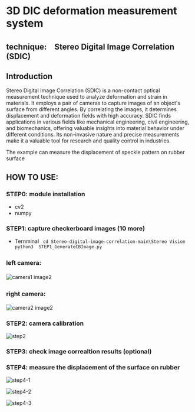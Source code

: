 
# 3D DIC deformation measurement system 
## technique:　Stereo Digital Image Correlation (SDIC) 
## Introduction
Stereo Digital Image Correlation (SDIC) is a non-contact optical measurement technique used to analyze deformation and strain in materials. It employs a pair of cameras to capture images of an object's surface from different angles. By correlating the images, it determines displacement and deformation fields with high accuracy. SDIC finds applications in various fields like mechanical engineering, civil engineering, and biomechanics, offering valuable insights into material behavior under different conditions. Its non-invasive nature and precise measurements make it a valuable tool for research and quality control in industries.


The example can measure the displacement of speckle pattern on rubber surface

  
## HOW TO USE:
### STEP0: module installation
* cv2
* numpy
### STEP1: capture checkerboard images (10 more)
* Ternminal
` cd Stereo-digital-image-correlation-main\Stereo Vision`
` python3  STEP1_GenerateCBImage.py`
### left camera:　　

![camera1 image2](https://github.com/Adia0322/Stereo-digital-image-correlation/assets/89566671/f4016d4d-7cb0-4e49-b08b-fdda729ab5be)　　


### right camera:　　

![camera2 image2](https://github.com/Adia0322/Stereo-digital-image-correlation/assets/89566671/9a6a3aaa-752d-4090-aebc-e46d18fc7bf4)　　

  

### STEP2: camera calibration
> 

![step2](https://github.com/Adia0322/Stereo-digital-image-correlation/assets/89566671/b11a0ef2-1789-4eb8-ad4d-472e5f6ff5a9)

  

### STEP3: check image correaltion results (optional)


### STEP4: measure the displacement of the surface on rubber

![step4-1](https://github.com/Adia0322/Stereo-digital-image-correlation/assets/89566671/00580237-30d1-4ea6-938d-dc9a342d0589)

![step4-2](https://github.com/Adia0322/Stereo-digital-image-correlation/assets/89566671/28d3743d-f253-4a75-98fe-c38bcbc0a45b)

![step4-3](https://github.com/Adia0322/Stereo-digital-image-correlation/assets/89566671/2aa9bc97-2d30-4b7b-97e8-c984bd76c310)